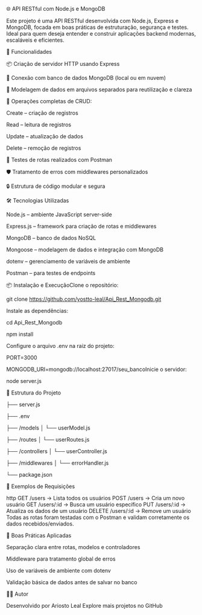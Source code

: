 🌐 API RESTful com Node.js e MongoDB

Este projeto é uma API RESTful desenvolvida com Node.js, Express e MongoDB, focada em boas práticas de estruturação, segurança e testes. Ideal para quem deseja entender e construir aplicações backend modernas, escaláveis e eficientes.

🚀 Funcionalidades

📦 Criação de servidor HTTP usando Express

🔗 Conexão com banco de dados MongoDB (local ou em nuvem)

🧩 Modelagem de dados em arquivos separados para reutilização e clareza

🔄 Operações completas de CRUD:

Create – criação de registros

Read – leitura de registros

Update – atualização de dados

Delete – remoção de registros

🧪 Testes de rotas realizados com Postman

🛡️ Tratamento de erros com middlewares personalizados

🔒 Estrutura de código modular e segura

🛠️ Tecnologias Utilizadas

Node.js – ambiente JavaScript server-side

Express.js – framework para criação de rotas e middlewares

MongoDB – banco de dados NoSQL

Mongoose – modelagem de dados e integração com MongoDB

dotenv – gerenciamento de variáveis de ambiente

Postman – para testes de endpoints

📦 Instalação e ExecuçãoClone o repositório:

git clone https://github.com/yostto-leal/Api_Rest_Mongodb.git

Instale as dependências:

cd Api_Rest_Mongodb

npm install

Configure o arquivo .env na raiz do projeto:

PORT=3000

MONGODB_URI=mongodb://localhost:27017/seu_bancoInicie o servidor:

node server.js

📁 Estrutura do Projeto

├── server.js

├── .env

├── /models
│   └── userModel.js

├── /routes
│   └── userRoutes.js

├── /controllers
│   └── userController.js

├── /middlewares
│   └── errorHandler.js

└── package.json

📮 Exemplos de Requisições

http
GET /users           → Lista todos os usuários
POST /users          → Cria um novo usuário
GET /users/:id       → Busca um usuário específico
PUT /users/:id       → Atualiza os dados de um usuário
DELETE /users/:id    → Remove um usuário
Todas as rotas foram testadas com o Postman e validam corretamente os dados recebidos/enviados.

📌 Boas Práticas Aplicadas

Separação clara entre rotas, modelos e controladores

Middleware para tratamento global de erros

Uso de variáveis de ambiente com dotenv

Validação básica de dados antes de salvar no banco

👨‍💻 Autor

Desenvolvido por Ariosto Leal Explore mais projetos no GitHub
